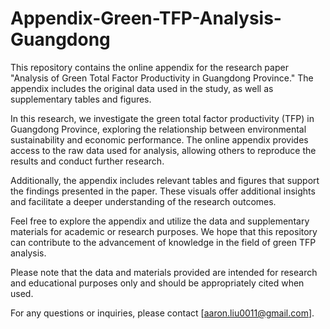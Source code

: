 # Appendix-Green-TFP-Analysis-Guangdong
This repository contains the online appendix for the research paper "Analysis of Green Total Factor Productivity in Guangdong Province." The appendix includes the original data used in the study, as well as supplementary tables and figures.

In this research, we investigate the green total factor productivity (TFP) in Guangdong Province, exploring the relationship between environmental sustainability and economic performance. The online appendix provides access to the raw data used for analysis, allowing others to reproduce the results and conduct further research.

Additionally, the appendix includes relevant tables and figures that support the findings presented in the paper. These visuals offer additional insights and facilitate a deeper understanding of the research outcomes.

Feel free to explore the appendix and utilize the data and supplementary materials for academic or research purposes. We hope that this repository can contribute to the advancement of knowledge in the field of green TFP analysis.

Please note that the data and materials provided are intended for research and educational purposes only and should be appropriately cited when used.

For any questions or inquiries, please contact [aaron.liu0011@gmail.com].

